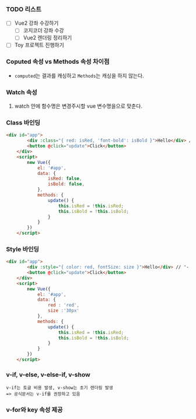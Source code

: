 ### TODO 리스트

- [ ] Vue2 강좌 수강하기
  - [ ] 코지코더 강좌 수강
  - [ ] Vue2 렌더링 정리하기
- [ ] Toy 프로젝트 진행하기

### Coputed 속성 vs Methods 속성 차이점

- `computed`는 결과를 캐싱하고 `Methods`는 캐싱을 하지 않는다.

### Watch 속성 

1. watch 안에 함수명은 변경주시할 vue 변수명을으로 맞춘다.
  

### Class 바인딩

```html
<div id="app">
        <div :class="{ red: isRed, 'font-bold': isBold }">Hello</div> // '-' 가 있는 경우, 클래스명을 ''안으로 묶는다.
        <button @click="update">Click</button>
    </div>
    <script>
        new Vue({
            el: '#app',
            data: {
                isRed: false,
                isBold: false,
            },
            methods: {
                update() {
                    this.isRed = !this.isRed;
                    this.isBold = !this.isBold;
                }
            }
        })
    </script>
```

### Style 바인딩

```html
<div id="app">
        <div :style="{ color: red, fontSize: size }">Hello</div> // '-' 가 있는 경우, 클래스명을 ''안으로 묶는다.
        <button @click="update">Click</button>
    </div>
    <script>
        new Vue({
            el: '#app',
            data: {
                red : 'red',
                size :'30px'
            },
            methods: {
                update() {
                    this.isRed = !this.isRed;
                    this.isBold = !this.isBold;
                }
            }
        })
    </script>
```

### v-if, v-else, v-else-if, v-show


```
v-if는 토글 비용 발생, v-show는 초기 렌더링 발생 
=> 공식문서는 v-if를 권장하고 있음 
```

### v-for와 key 속성 제공
